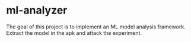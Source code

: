 # ml-analyzer

The goal of this project is to implement an ML model analysis framework. Extract the model in the apk and attack the experiment.